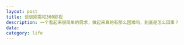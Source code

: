 ```yaml
---
layout: post
title: 谈谈刚需和360影视
description: 一个看起来很简单的需求，做起来真的有那么困难吗，到底是怎么回事？
data: 
category: life
---
```


[Ray]:    http://aartisan.github.io  "Ray"
